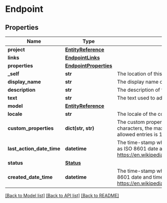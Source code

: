 # Endpoint

## Properties
Name | Type | Description | Notes
------------ | ------------- | ------------- | -------------
**project** | [**EntityReference**](EntityReference.md) |  | [optional] 
**links** | [**EndpointLinks**](EndpointLinks.md) |  | [optional] 
**properties** | [**EndpointProperties**](EndpointProperties.md) |  | [optional] 
**_self** | **str** | The location of this entity. | [optional] 
**display_name** | **str** | The display name of the object. | 
**description** | **str** | The description of the object. | [optional] 
**text** | **str** | The text used to adapt a language model for this endpoint. | [optional] 
**model** | [**EntityReference**](EntityReference.md) |  | [optional] 
**locale** | **str** | The locale of the contained data. | 
**custom_properties** | **dict(str, str)** | The custom properties of this entity. The maximum allowed key length is 64 characters, the maximum  allowed value length is 256 characters and the count of allowed entries is 10. | [optional] 
**last_action_date_time** | **datetime** | The time-stamp when the current status was entered.  The time stamp is encoded as ISO 8601 date and time format  (\&quot;YYYY-MM-DDThh:mm:ssZ\&quot;, see https://en.wikipedia.org/wiki/ISO_8601#Combined_date_and_time_representations). | [optional] 
**status** | [**Status**](Status.md) |  | [optional] 
**created_date_time** | **datetime** | The time-stamp when the object was created.  The time stamp is encoded as ISO 8601 date and time format  (\&quot;YYYY-MM-DDThh:mm:ssZ\&quot;, see https://en.wikipedia.org/wiki/ISO_8601#Combined_date_and_time_representations). | [optional] 

[[Back to Model list]](../README.md#documentation-for-models) [[Back to API list]](../README.md#documentation-for-api-endpoints) [[Back to README]](../README.md)

